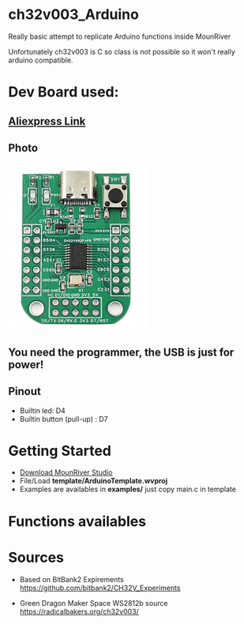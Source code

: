 # ch32v003_Arduino
Really basic attempt to replicate Arduino functions inside MounRiver 

Unfortunately ch32v003 is C so class is not possible so it won't really arduino compatible.

# Dev Board used:
## [Aliexpress Link](https://fr.aliexpress.com/item/1005004964355080.html)   

## Photo
![Dev board](img/ch32v003.png)

## You need the programmer, the USB is just for power!

## Pinout
* Builtin led: D4
* Builtin button (pull-up) : D7

# Getting Started

* [Download MounRiver Studio](http://www.mounriver.com/download)
* File/Load **template/ArduinoTemplate.wvproj**
* Examples are availables in **examples/** just copy main.c in template

# Functions availables



# Sources
* Based on BitBank2 Expirements
https://github.com/bitbank2/CH32V_Experiments

* Green Dragon Maker Space WS2812b source
https://radicalbakers.org/ch32v003/

